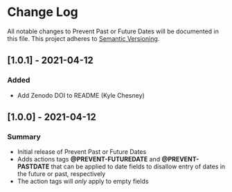 # Change Log
All notable changes to Prevent Past or Future Dates will be documented in this file. This project adheres to [Semantic Versioning](http://semver.org/).

## [1.0.1] - 2021-04-12
### Added
 - Add Zenodo DOI to README (Kyle Chesney)


## [1.0.0] - 2021-04-12
### Summary
 - Initial release of Prevent Past or Future Dates
 - Adds actions tags __@PREVENT-FUTUREDATE__ and __@PREVENT-PASTDATE__ that can be applied to date fields to disallow entry of dates in the future or past, respectively
 - The action tags will _only_ apply to empty fields
